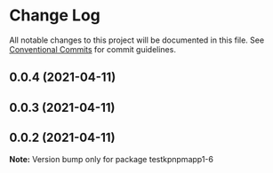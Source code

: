 # Change Log

All notable changes to this project will be documented in this file.
See [Conventional Commits](https://conventionalcommits.org) for commit guidelines.

## 0.0.4 (2021-04-11)



## 0.0.3 (2021-04-11)



## 0.0.2 (2021-04-11)

**Note:** Version bump only for package testkpnpmapp1-6
